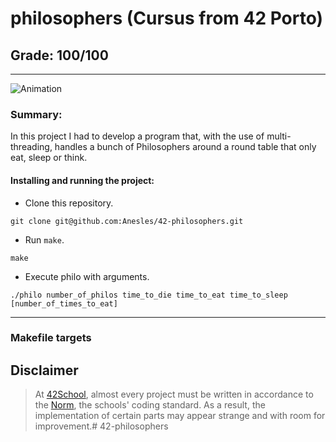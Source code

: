 # **philosophers (Cursus from 42 Porto)**
## **Grade: 100/100**
---
![Animation](https://user-images.githubusercontent.com/94494860/230472069-90ba9f14-8a0d-4a2b-8003-a1bf4d576a23.gif)
### **Summary:**

In this project I had to develop a program that, with the use of multi-threading, handles a bunch of Philosophers around a round table that only eat, sleep or think.

#### **Installing and running the project:**
* Clone this repository.
```
git clone git@github.com:Anesles/42-philosophers.git
```
* Run `make`.
```
make
```
* Execute philo with arguments.
```
./philo number_of_philos time_to_die time_to_eat time_to_sleep [number_of_times_to_eat]
```
---
### **Makefile targets**

## Disclaimer
> At [42School](https://en.wikipedia.org/wiki/42_(school)), almost every project must be written in accordance to the [Norm](./extras/en_norm.pdf), the schools' coding standard. As a result, the implementation of certain parts may appear strange and with room for improvement.# 42-philosophers
